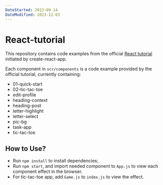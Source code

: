 ```yaml
---
DateStarted: 2023-09-14
DateModified: 2023-12-03
---
```


# React-tutorial

This repository contains code examples from the official [React tutorial](https://react.dev/learn/reacting-to-input-with-state) initiated by create-react-app.

Each component in `scr/components` is a code example provided by the official tutorial, currently containing:

- 01-quick-start
- 02-tic-tac-toe
- edit-profile
- heading-context
- heading-post
- letter-highlight
- letter-select
- pic-bg
- task-app
- tic-tac-toe

## How to Use?

- Run `npm install` to install dependencies;
- Run `npm start`, and import needed component to `App.js` to view each component effect in the browser.
- For tic-tac-toe app, add `Game.js` to `index.js` to view the effect.
